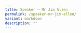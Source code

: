 ```yaml
---
title: Speaker – Mr Jim Allen
permalink: /speaker-mr-jim-allen/
variant: markdown
description: ""
---
```

